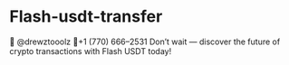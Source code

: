 # Flash-usdt-transfer
💬 @drewztooolz 📲+1 (770) 666–2531 Don’t wait — discover the future of crypto transactions with Flash USDT today!
